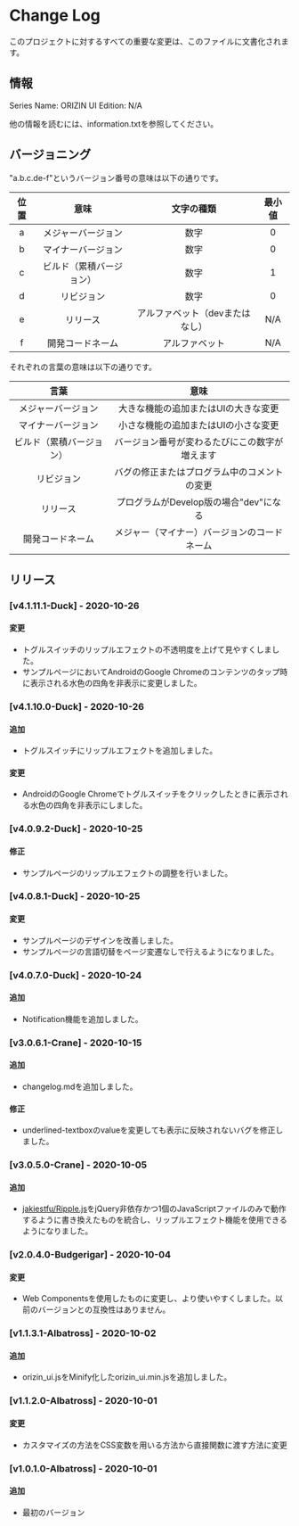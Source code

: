 # Change Log

このプロジェクトに対するすべての重要な変更は、このファイルに文書化されます。

## 情報

Series Name: ORIZIN UI
Edition: N/A

他の情報を読むには、information.txtを参照してください。

## バージョニング

"a.b.c.de-f"というバージョン番号の意味は以下の通りです。

|位置|意味|文字の種類|最小値|
|:--:|:--:|:--:|:--:|
|a|メジャーバージョン|数字|0|
|b|マイナーバージョン|数字|0|
|c|ビルド（累積バージョン）|数字|1|
|d|リビジョン|数字|0|
|e|リリース|アルファベット（devまたはなし）|N/A|
|f|開発コードネーム|アルファベット|N/A|

それぞれの言葉の意味は以下の通りです。

|言葉|意味|
|:--:|:--:|
|メジャーバージョン|大きな機能の追加またはUIの大きな変更|
|マイナーバージョン|小さな機能の追加またはUIの小さな変更|
|ビルド（累積バージョン）|バージョン番号が変わるたびにこの数字が増えます|
|リビジョン|バグの修正またはプログラム中のコメントの変更|
|リリース|プログラムがDevelop版の場合"dev"になる|
|開発コードネーム|メジャー（マイナー）バージョンのコードネーム|

## リリース

### [v4.1.11.1-Duck] - 2020-10-26

#### 変更

- トグルスイッチのリップルエフェクトの不透明度を上げて見やすくしました。
- サンプルページにおいてAndroidのGoogle Chromeのコンテンツのタップ時に表示される水色の四角を非表示に変更しました。

### [v4.1.10.0-Duck] - 2020-10-26

#### 追加

- トグルスイッチにリップルエフェクトを追加しました。

#### 変更

- AndroidのGoogle Chromeでトグルスイッチをクリックしたときに表示される水色の四角を非表示にしました。

### [v4.0.9.2-Duck] - 2020-10-25

#### 修正

- サンプルページのリップルエフェクトの調整を行いました。

### [v4.0.8.1-Duck] - 2020-10-25

#### 変更

- サンプルページのデザインを改善しました。
- サンプルページの言語切替をページ変遷なしで行えるようになりました。

### [v4.0.7.0-Duck] - 2020-10-24

#### 追加

- Notification機能を追加しました。

### [v3.0.6.1-Crane] - 2020-10-15

#### 追加

- changelog.mdを追加しました。

#### 修正

- underlined-textboxのvalueを変更しても表示に反映されないバグを修正しました。

### [v3.0.5.0-Crane] - 2020-10-05

#### 追加

- [jakiestfu/Ripple.js](https://github.com/jakiestfu/Ripple.js)をjQuery非依存かつ1個のJavaScriptファイルのみで動作するように書き換えたものを統合し、リップルエフェクト機能を使用できるようになりました。

### [v2.0.4.0-Budgerigar] - 2020-10-04

#### 変更

- Web Componentsを使用したものに変更し、より使いやすくしました。以前のバージョンとの互換性はありません。

### [v1.1.3.1-Albatross] - 2020-10-02

#### 追加

- orizin_ui.jsをMinify化したorizin_ui.min.jsを追加しました。

### [v1.1.2.0-Albatross] - 2020-10-01

#### 変更

- カスタマイズの方法をCSS変数を用いる方法から直接関数に渡す方法に変更

### [v1.0.1.0-Albatross] - 2020-10-01

#### 追加

- 最初のバージョン
